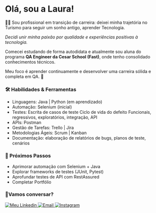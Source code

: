 <h1>Olá, sou a Laura!</h1>

👩‍💻 Sou profissional em transição de carreira: deixei minha trajetória no Turismo para seguir um sonho antigo, aprender Tecnologia.

_Decidi unir minha paixão por qualidade e experiências positivas à tecnologia._ 

Comecei estudando de forma autodidata e atualmente sou aluna do programa **QA Engineer da Cesar School (Fast)**, onde tenho consolidado conhecimentos técnicos.

Meu foco é aprender continuamente e desenvolver uma carreira sólida e completa em QA. 🚀

<h3>🛠️ Habilidades & Ferramentas</h3>

* Linguagens: 
Java | Python (em aprendizado)
* Automação: 
Selenium (inicial)
* Testes:
Escrita de casos de teste
Ciclo de vida do defeito 
Funcionais, regressivos, exploratórios, integração, API
* APIs: 
Postman
* Gestão de Tarefas: 
Trello | Jira
* Metodologias Ágeis: 
Scrum | Kanban
* Documentação: 
elaboração de relatórios de bugs, planos de teste, cenários

<h3>🌱 Próximos Passos</h3>

* Aprimorar automação com Selenium + Java
* Explorar frameworks de testes (JUnit, Pytest)
* Aprofundar testes de API com RestAssured
* Completar Portfólio

<h3>🤝Vamos conversar?</h3>

<a href="https://www.linkedin.com/in/laura--oliveiras/">
  <img src="https://img.icons8.com/ios-filled/30/0A66C2/linkedin.png" alt="Meu Linkedin"/>
</a>

<a href="mailto:laura.souzaoli@gmail.com">
  <img src="https://img.icons8.com/ios-filled/30/EA4335/gmail.png" alt="Email"/>
</a>

<a href="https://www.instagram.com/laura__oliveiras">
  <img src="https://img.icons8.com/ios-filled/30/E4405F/instagram-new.png" alt="Instagram"/>
</a>
